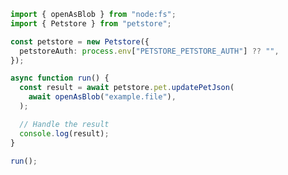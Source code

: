 <!-- Start SDK Example Usage [usage] -->
```typescript
import { openAsBlob } from "node:fs";
import { Petstore } from "petstore";

const petstore = new Petstore({
  petstoreAuth: process.env["PETSTORE_PETSTORE_AUTH"] ?? "",
});

async function run() {
  const result = await petstore.pet.updatePetJson(
    await openAsBlob("example.file"),
  );

  // Handle the result
  console.log(result);
}

run();

```
<!-- End SDK Example Usage [usage] -->